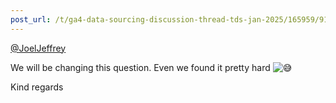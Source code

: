 ```yaml
---
post_url: /t/ga4-data-sourcing-discussion-thread-tds-jan-2025/165959/91
---
```

[@JoelJeffrey](/u/joeljeffrey)

We will be changing this question. Even we found it pretty hard ![:sweat_smile:](https://emoji.discourse-cdn.com/google/sweat_smile.png?v=12 ":sweat_smile:")

Kind regards